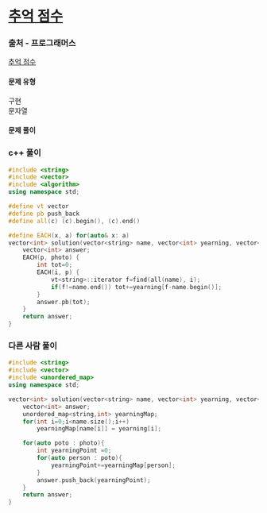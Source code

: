 # [추억 점수](https://school.programmers.co.kr/learn/courses/30/lessons/176963)

### 출처 - 프로그래머스
[추억 점수](https://school.programmers.co.kr/learn/courses/30/lessons/176963)

#### 문제 유형
구현  
문자열

#### 문제 풀이

### c++ 풀이
```c++
#include <string>
#include <vector>
#include <algorithm>
using namespace std;

#define vt vector
#define pb push_back
#define all(c) (c).begin(), (c).end()

#define EACH(x, a) for(auto& x: a)
vector<int> solution(vector<string> name, vector<int> yearning, vector<vector<string>> photo) {
    vector<int> answer;
    EACH(p, photo) {
        int tot=0;
        EACH(i, p) {
            vt<string>::iterator f=find(all(name), i);
            if(f!=name.end()) tot+=yearning[f-name.begin()];
        }
        answer.pb(tot);
    }
    return answer;
}
```

### 다른 사람 풀이
```c++
#include <string>
#include <vector>
#include <unordered_map>
using namespace std;

vector<int> solution(vector<string> name, vector<int> yearning, vector<vector<string>> photo) {
    vector<int> answer;
    unordered_map<string,int> yearningMap;
    for(int i=0;i<name.size();i++)
        yearningMap[name[i]] = yearning[i];

    for(auto poto : photo){
        int yearningPoint =0;
        for(auto person : poto){
            yearningPoint+=yearningMap[person];
        }
        answer.push_back(yearningPoint);
    }
    return answer;
}
```